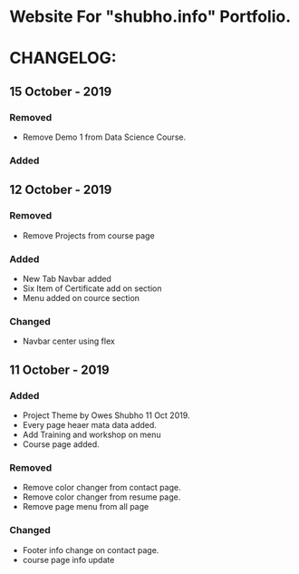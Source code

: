 # Website For "shubho.info" Portfolio.

# CHANGELOG:

## 15 October - 2019
### Removed 
- Remove Demo 1 from Data Science Course.

### Added 


## 12 October - 2019
### Removed 
- Remove Projects from course page

### Added 
- New Tab Navbar added
- Six Item of Certificate add on section
- Menu added on cource section

### Changed
- Navbar center using flex

## 11 October - 2019
### Added
- Project Theme by Owes Shubho 11 Oct 2019.
- Every page heaer mata data added.
- Add Training and workshop on menu
- Course page added.

### Removed
- Remove color changer from contact page.
- Remove color changer from resume page.
- Remove page menu from all page

### Changed
- Footer info change on contact page.
- course page info update
